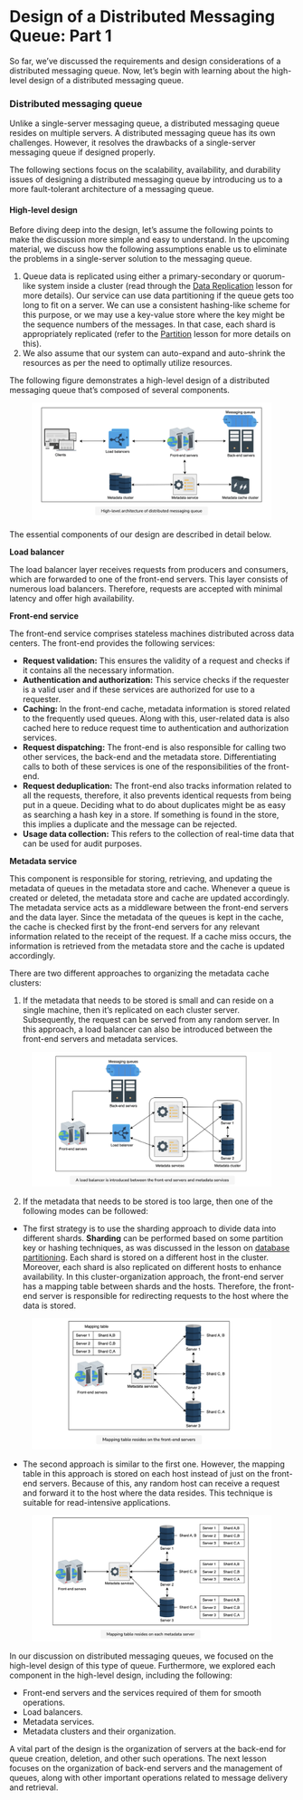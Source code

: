 # Design of a Distributed Messaging Queue: Part 1

So far, we’ve discussed the requirements and design considerations of a distributed messaging queue. Now, let’s begin with learning about the high-level design of a distributed messaging queue.

### Distributed messaging queue <a href="#distributed-messaging-queue-0" id="distributed-messaging-queue-0"></a>

Unlike a single-server messaging queue, a distributed messaging queue resides on multiple servers. A distributed messaging queue has its own challenges. However, it resolves the drawbacks of a single-server messaging queue if designed properly.

The following sections focus on the scalability, availability, and durability issues of designing a distributed messaging queue by introducing us to a more fault-tolerant architecture of a messaging queue.

#### High-level design <a href="#high-level-design-1" id="high-level-design-1"></a>

Before diving deep into the design, let’s assume the following points to make the discussion more simple and easy to understand. In the upcoming material, we discuss how the following assumptions enable us to eliminate the problems in a single-server solution to the messaging queue.

1. Queue data is replicated using either a primary-secondary or quorum-like system inside a cluster (read through the [Data Replication](../databases/data-replication/) lesson for more details). Our service can use data partitioning if the queue gets too long to fit on a server. We can use a consistent hashing-like scheme for this purpose, or we may use a key-value store where the key might be the sequence numbers of the messages. In that case, each shard is appropriately replicated (refer to the [Partition](../databases/data-partitioning.md) lesson for more details on this).
2. We also assume that our system can auto-expand and auto-shrink the resources as per the need to optimally utilize resources.

The following figure demonstrates a high-level design of a distributed messaging queue that’s composed of several components.

<figure><img src="../.gitbook/assets/Screenshot 2023-09-03 at 12.52.41 AM.png" alt=""><figcaption></figcaption></figure>

The essential components of our design are described in detail below.

**Load balancer**

The load balancer layer receives requests from producers and consumers, which are forwarded to one of the front-end servers. This layer consists of numerous load balancers. Therefore, requests are accepted with minimal latency and offer high availability.

**Front-end service**

The front-end service comprises stateless machines distributed across data centers. The front-end provides the following services:

* **Request validation:** This ensures the validity of a request and checks if it contains all the necessary information.
* **Authentication and authorization:** This service checks if the requester is a valid user and if these services are authorized for use to a requester.
* **Caching:** In the front-end cache, metadata information is stored related to the frequently used queues. Along with this, user-related data is also cached here to reduce request time to authentication and authorization services.
* **Request dispatching:** The front-end is also responsible for calling two other services, the back-end and the metadata store. Differentiating calls to both of these services is one of the responsibilities of the front-end.
* **Request deduplication:** The front-end also tracks information related to all the requests, therefore, it also prevents identical requests from being put in a queue. Deciding what to do about duplicates might be as easy as searching a hash key in a store. If something is found in the store, this implies a duplicate and the message can be rejected.
* **Usage data collection:** This refers to the collection of real-time data that can be used for audit purposes.

**Metadata service**

This component is responsible for storing, retrieving, and updating the metadata of queues in the metadata store and cache. Whenever a queue is created or deleted, the metadata store and cache are updated accordingly. The metadata service acts as a middleware between the front-end servers and the data layer. Since the metadata of the queues is kept in the cache, the cache is checked first by the front-end servers for any relevant information related to the receipt of the request. If a cache miss occurs, the information is retrieved from the metadata store and the cache is updated accordingly.

There are two different approaches to organizing the metadata cache clusters:

1. If the metadata that needs to be stored is small and can reside on a single machine, then it’s replicated on each cluster server. Subsequently, the request can be served from any random server. In this approach, a load balancer can also be introduced between the front-end servers and metadata services.

<figure><img src="../.gitbook/assets/Screenshot 2023-09-03 at 12.53.12 AM.png" alt=""><figcaption></figcaption></figure>

2. If the metadata that needs to be stored is too large, then one of the following modes can be followed:

* The first strategy is to use the sharding approach to divide data into different shards. **Sharding** can be performed based on some partition key or hashing techniques, as was discussed in the lesson on [database partitioning](../databases/data-partitioning.md). Each shard is stored on a different host in the cluster. Moreover, each shard is also replicated on different hosts to enhance availability. In this cluster-organization approach, the front-end server has a mapping table between shards and the hosts. Therefore, the front-end server is responsible for redirecting requests to the host where the data is stored.

<figure><img src="../.gitbook/assets/Screenshot 2023-09-03 at 12.53.50 AM.png" alt=""><figcaption></figcaption></figure>

* The second approach is similar to the first one. However, the mapping table in this approach is stored on each host instead of just on the front-end servers. Because of this, any random host can receive a request and forward it to the host where the data resides. This technique is suitable for read-intensive applications.

<figure><img src="../.gitbook/assets/Screenshot 2023-09-03 at 12.54.26 AM.png" alt=""><figcaption></figcaption></figure>

In our discussion on distributed messaging queues, we focused on the high-level design of this type of queue. Furthermore, we explored each component in the high-level design, including the following:

* Front-end servers and the services required of them for smooth operations.
* Load balancers.
* Metadata services.
* Metadata clusters and their organization.

A vital part of the design is the organization of servers at the back-end for queue creation, deletion, and other such operations. The next lesson focuses on the organization of back-end servers and the management of queues, along with other important operations related to message delivery and retrieval.
